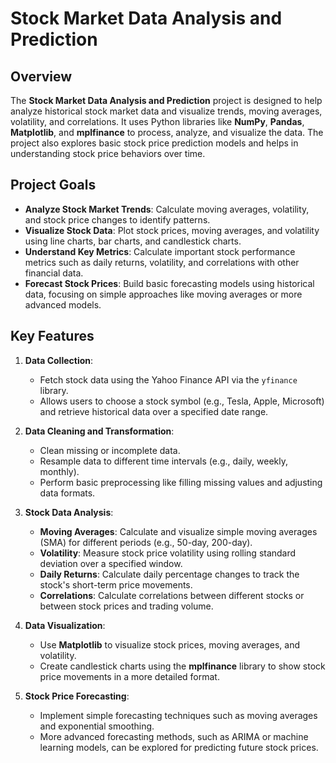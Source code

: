 # Stock Market Data Analysis and Prediction

## Overview

The **Stock Market Data Analysis and Prediction** project is designed to help analyze historical stock market data and visualize trends, moving averages, volatility, and correlations. It uses Python libraries like **NumPy**, **Pandas**, **Matplotlib**, and **mplfinance** to process, analyze, and visualize the data. The project also explores basic stock price prediction models and helps in understanding stock price behaviors over time.

## Project Goals

- **Analyze Stock Market Trends**: Calculate moving averages, volatility, and stock price changes to identify patterns.
- **Visualize Stock Data**: Plot stock prices, moving averages, and volatility using line charts, bar charts, and candlestick charts.
- **Understand Key Metrics**: Calculate important stock performance metrics such as daily returns, volatility, and correlations with other financial data.
- **Forecast Stock Prices**: Build basic forecasting models using historical data, focusing on simple approaches like moving averages or more advanced models.

## Key Features

1. **Data Collection**:  
   - Fetch stock data using the Yahoo Finance API via the `yfinance` library.
   - Allows users to choose a stock symbol (e.g., Tesla, Apple, Microsoft) and retrieve historical data over a specified date range.

2. **Data Cleaning and Transformation**:  
   - Clean missing or incomplete data.
   - Resample data to different time intervals (e.g., daily, weekly, monthly).
   - Perform basic preprocessing like filling missing values and adjusting data formats.

3. **Stock Data Analysis**:
   - **Moving Averages**: Calculate and visualize simple moving averages (SMA) for different periods (e.g., 50-day, 200-day).
   - **Volatility**: Measure stock price volatility using rolling standard deviation over a specified window.
   - **Daily Returns**: Calculate daily percentage changes to track the stock's short-term price movements.
   - **Correlations**: Calculate correlations between different stocks or between stock prices and trading volume.

4. **Data Visualization**:
   - Use **Matplotlib** to visualize stock prices, moving averages, and volatility.
   - Create candlestick charts using the **mplfinance** library to show stock price movements in a more detailed format.
   
5. **Stock Price Forecasting**:
   - Implement simple forecasting techniques such as moving averages and exponential smoothing.
   - More advanced forecasting methods, such as ARIMA or machine learning models, can be explored for predicting future stock prices.


